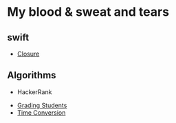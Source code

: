 # My blood & sweat and tears

## swift
* [Closure](https://github.com/NORIKIM/Swift-TIL/blob/master/2019/swift/closure.md)

## Algorithms
* HackerRank
 - [Grading Students](https://github.com/NORIKIM/Swift-TIL/blob/master/2019/Algorithms/HackerRank/Grading%20Students.md)
 - [Time Conversion](https://github.com/NORIKIM/Swift-TIL/blob/master/2019/Algorithms/HackerRank/Time%20Conversion.md)
